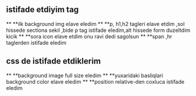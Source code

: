 ## istifade etdiyim tag
** **ilk background img elave eledim
** **p, h1,h2 tagleri elave etdim ,sol hissede sectiona sekil ,bide p tag istifade eledim,alt hissede form duzeltdim kicik 
** **sora icon elave etdim onu ravi dedi sagolsun 
** **span ,hr taglerden istifade eledim
## css de istifade etdiklerim
** **background image full size eledim
** **yuxaridaki basliqlari background color elave eledim
** **position relative-den coxluca istifade eledim 


